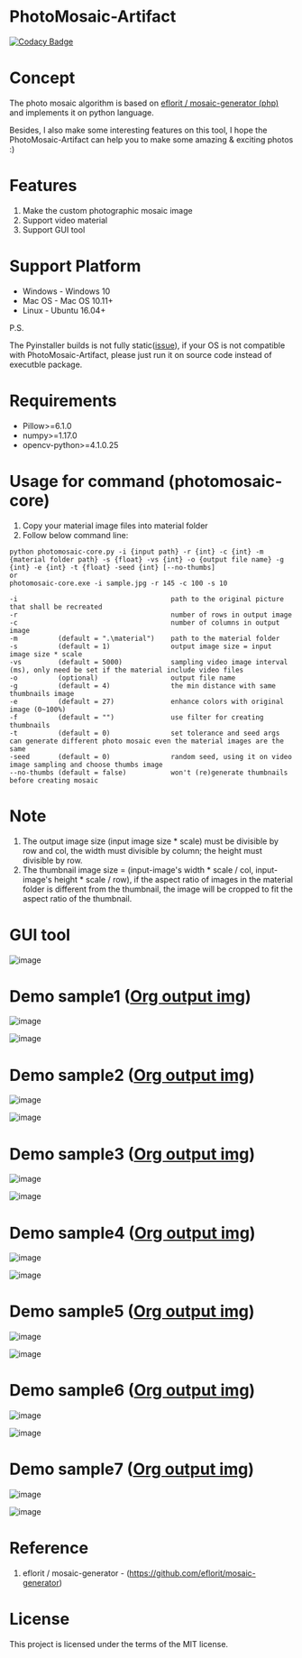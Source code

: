 # PhotoMosaic-Artifact
[![Codacy Badge](https://api.codacy.com/project/badge/Grade/36e620704dc7489c84be7dfe0b8b1f10)](https://www.codacy.com/app/zmcx16/PhotoMosaic-Artifact?utm_source=github.com&amp;utm_medium=referral&amp;utm_content=zmcx16/PhotoMosaic-Artifact&amp;utm_campaign=Badge_Grade)

# Concept
The photo mosaic algorithm is based on [eflorit / mosaic-generator (php)](https://https://github.com/eflorit/mosaic-generator) and implements it on python language. 

Besides, I also make some interesting features on this tool, I hope the PhotoMosaic-Artifact can help you to make some amazing & exciting photos :) 

# Features
1. Make the custom photographic mosaic image
2. Support video material
3. Support GUI tool


# Support Platform 
  * Windows - Windows 10
  * Mac OS  - Mac OS 10.11+
  * Linux   - Ubuntu 16.04+
  
  P.S. 
  
  The Pyinstaller builds is not fully static([issue](https://stackoverflow.com/questions/17654363/pyinstaller-glibc-2-15-not-found)), if your OS is not compatible with PhotoMosaic-Artifact, please just run it on source code instead of executble package.

  
# Requirements
  *  Pillow>=6.1.0
  *  numpy>=1.17.0
  *  opencv-python>=4.1.0.25

# Usage for command (photomosaic-core)
1. Copy your material image files into material folder
2. Follow below command line:
```
python photomosaic-core.py -i {input path} -r {int} -c {int} -m {material folder path} -s {float} -vs {int} -o {output file name} -g {int} -e {int} -t {float} -seed {int} [--no-thumbs]
or
photomosaic-core.exe -i sample.jpg -r 145 -c 100 -s 10

-i                                      path to the original picture that shall be recreated
-r                                      number of rows in output image
-c                                      number of columns in output image
-m          (default = ".\material")    path to the material folder
-s          (default = 1)               output image size = input image size * scale
-vs         (default = 5000)            sampling video image interval (ms), only need be set if the material include video files
-o          (optional)                  output file name
-g          (default = 4)               the min distance with same thumbnails image
-e          (default = 27)              enhance colors with original image (0~100%)
-f          (default = "")              use filter for creating thumbnails
-t          (default = 0)               set tolerance and seed args can generate different photo mosaic even the material images are the same
-seed       (default = 0)               random seed, using it on video image sampling and choose thumbs image
--no-thumbs (default = false)           won't (re)generate thumbnails before creating mosaic
```

# Note
1. The output image size (input image size * scale) must be divisible by row and col, the width must divisible by column; the height must divisible by row.
2. The thumbnail image size = (input-image's width * scale / col, input-image's height * scale / row), if the aspect ratio of images in the material folder is different from the thumbnail, the image will be cropped to fit the aspect ratio of the thumbnail.

# GUI tool

![image](https://github.com/zmcx16/PhotoMosaic-Artifact/blob/master/examples/demo.png)



# Demo sample1 ([Org output img](https://drive.google.com/uc?export=download&id=118zrAbsja_ycrM3nzqEWOH67S7eNYRbI))


![image](https://github.com/zmcx16/PhotoMosaic-Artifact/blob/master/examples/sample1.jpg)

![image](https://github.com/zmcx16/PhotoMosaic-Artifact/blob/master/examples/output1-demo.jpg)



# Demo sample2 ([Org output img](https://drive.google.com/uc?export=download&id=1FqTAZ-qlMXydu8WFLeYexVNTKZj-xsUu))


![image](https://github.com/zmcx16/PhotoMosaic-Artifact/blob/master/examples/sample2.jpg)

![image](https://github.com/zmcx16/PhotoMosaic-Artifact/blob/master/examples/output2-demo.jpg)



# Demo sample3 ([Org output img](https://drive.google.com/uc?export=download&id=1wWA_jp5CnLEc_3D5NuNtv-hfNah8aiZW))


![image](https://github.com/zmcx16/PhotoMosaic-Artifact/blob/master/examples/sample3.jpg)

![image](https://github.com/zmcx16/PhotoMosaic-Artifact/blob/master/examples/output3-demo.jpg)



# Demo sample4 ([Org output img](https://drive.google.com/uc?export=download&id=1wHNtR0XJ3mz6I0BIwm-u_HdNnZNIR6yG))


![image](https://github.com/zmcx16/PhotoMosaic-Artifact/blob/master/examples/sample4.jpg)

![image](https://github.com/zmcx16/PhotoMosaic-Artifact/blob/master/examples/output4-demo.jpg)



# Demo sample5 ([Org output img](https://drive.google.com/uc?export=download&id=1Xj4xoLshYQGh3gC5_owcCIMm2-00EYrQ))


![image](https://github.com/zmcx16/PhotoMosaic-Artifact/blob/master/examples/sample5.jpg)

![image](https://github.com/zmcx16/PhotoMosaic-Artifact/blob/master/examples/output5-demo.jpg)



# Demo sample6 ([Org output img](https://drive.google.com/uc?export=download&id=1r9m3zX31JVCOsKTttcxg8EBeoMgU5DLB))


![image](https://github.com/zmcx16/PhotoMosaic-Artifact/blob/master/examples/sample6.png)

![image](https://github.com/zmcx16/PhotoMosaic-Artifact/blob/master/examples/output6-demo.jpg)



# Demo sample7 ([Org output img](https://drive.google.com/uc?export=download&id=1qk9WEJH3FlrVTLmPUDokADW1Rq4sOwtf))


![image](https://github.com/zmcx16/PhotoMosaic-Artifact/blob/master/examples/sample7.jpg)

![image](https://github.com/zmcx16/PhotoMosaic-Artifact/blob/master/examples/output7-demo.jpg)


# Reference
1. eflorit / mosaic-generator - (https://github.com/eflorit/mosaic-generator)

# License
This project is licensed under the terms of the MIT license.

